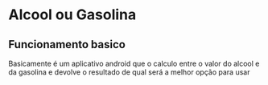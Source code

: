 <h1>Alcool ou Gasolina</h1>

<h2>Funcionamento basico</h2>
<p>Basicamente é um aplicativo android que o calculo entre o valor do alcool e da gasolina 
e devolve o resultado de qual será a melhor opção para usar</p>

